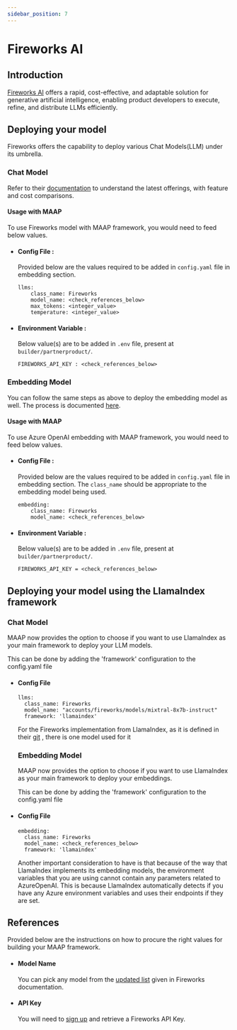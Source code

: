 ```yaml
---
sidebar_position: 7
---
```


# Fireworks AI

## Introduction

[Fireworks AI](https://fireworks.ai/) offers a rapid, cost-effective, and adaptable solution for generative artificial intelligence, enabling product developers to execute, refine, and distribute LLMs efficiently.


## Deploying your model
Fireworks offers the capability to deploy various Chat Models(LLM) under its umbrella. 

### Chat Model 

Refer to their [documentation](https://fireworks.ai/models) to understand the latest offerings, with feature and cost comparisons.

#### Usage with MAAP
To use Fireworks model with MAAP framework, you would need to feed below values.

- #### Config File :
  Provided below are the values required to be added in `config.yaml` file in embedding section.
  ```
  llms:
      class_name: Fireworks
      model_name: <check_references_below>
      max_tokens: <integer_value>
      temperature: <integer_value>
  ```

- #### Environment Variable :
  Below value(s) are to be added in `.env` file, present at `builder/partnerproduct/`.

  ```
  FIREWORKS_API_KEY : <check_references_below>
  ```


### Embedding Model

You can follow the same steps as above to deploy the embedding model as well. The process is documented [here](https://learn.microsoft.com/en-us/azure/ai-services/openai/how-to/create-resource).


#### Usage with MAAP
To use Azure OpenAI embedding with MAAP framework, you would need to feed below values.


- #### Config File :
  Provided below are the values required to be added in `config.yaml` file in embedding section. 
  The `class_name` should be appropriate to the embedding model being used.
  ```
  embedding:
      class_name: Fireworks
      model_name: <check_references_below> 
  ```

- #### Environment Variable :
  Below value(s) are to be added in `.env` file, present at `builder/partnerproduct/`.

  ```
  FIREWORKS_API_KEY = <check_references_below>
  ```
## Deploying your model using the LlamaIndex framework

  ### Chat Model

  MAAP now provides the option to choose if you want to use LlamaIndex as your main framework to deploy your LLM models.
  
  This can be done by adding the 'framework' configuration to the config.yaml file
- #### Config File
  ```
  llms:
    class_name: Fireworks
    model_name: "accounts/fireworks/models/mixtral-8x7b-instruct"
    framework: 'llamaindex'
  ```
  For the Fireworks implementation from LlamaIndex, as it is defined in their [git](https://github.com/run-llama/LlamaIndexTS/blob/8386510d86711f5b37a29b4862ebd7dd9c2b4c9a/packages/llamaindex/src/llm/fireworks.ts#L5)
  , there is one model used for it

  ### Embedding Model

  MAAP now provides the option to choose if you want to use LlamaIndex as your main framework to deploy your embeddings.
  
  This can be done by adding the 'framework' configuration to the config.yaml file
- #### Config File
  ```
  embedding:
    class_name: Fireworks
    model_name: <check_references_below>
    framework: 'llamaindex'
  ```
  Another important consideration to have is that because of the way that LlamaIndex implements its
  embedding models, the environment variables that you are using cannot contain any
  parameters related to AzureOpenAI. This is because LlamaIndex automatically detects if
  you have any Azure environment variables and uses their endpoints if they are set.

## References

Provided below are the instructions on how to procure the right values for building your MAAP framework.

- #### Model Name
  You can pick any model from the [updated list](https://docs.fireworks.ai/guides/querying-embeddings-models#list-of-available-models) given in Fireworks documentation.

- #### API Key 

  You will need to [sign up](https://readme.fireworks.ai/docs/quickstart) and retrieve a Fireworks API Key.